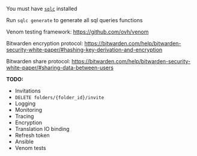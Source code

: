 You must have [`sqlc`](https://sqlc.dev/) installed

Run `sqlc generate` to generate all sql queries functions

Venom testing framework: https://github.com/ovh/venom

Bitwarden encryption protocol: https://bitwarden.com/help/bitwarden-security-white-paper/#hashing-key-derivation-and-encryption

Bitwarden share protocol: https://bitwarden.com/help/bitwarden-security-white-paper/#sharing-data-between-users

**TODO:**
- Invitations
- `DELETE folders/{folder_id}/invite`
- Logging
- Monitoring
- Tracing
- Encryption
- Translation IO binding
- Refresh token
- Ansible
- Venom tests
